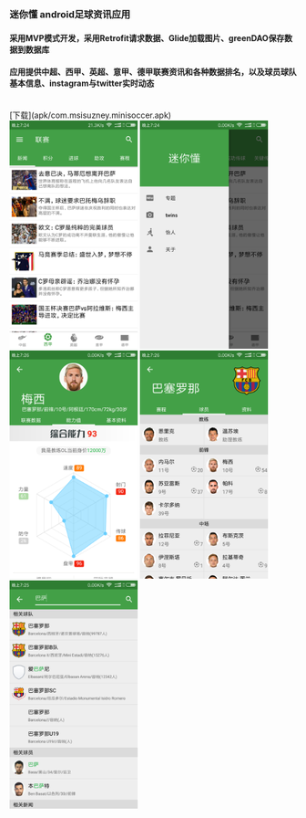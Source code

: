 
### 迷你懂 android足球资讯应用

#### 采用MVP模式开发，采用Retrofit请求数据、Glide加载图片、greenDAO保存数据到数据库
#### 应用提供中超、西甲、英超、意甲、德甲联赛资讯和各种数据排名，以及球员球队基本信息、instagram与twitter实时动态
<br/>
[下载](apk/com.msisuzney.minisoccer.apk)
<img src="screenshot1.png" alt="screenshot1" height="400"  />
<img src="screenshot2.png" alt="screenshot2" height="400"   />
<img src="screenshot3.png" alt="screenshot3" height="400" />
<img src="screenshot4.png" alt="screenshot4" height="400"   />
<img src="screenshot5.png" alt="screenshot5" height="400"  />